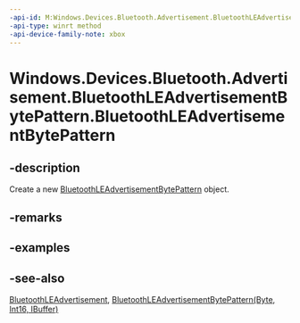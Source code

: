 ```yaml
---
-api-id: M:Windows.Devices.Bluetooth.Advertisement.BluetoothLEAdvertisementBytePattern.#ctor
-api-type: winrt method
-api-device-family-note: xbox
---
```


<!-- Method syntax
public BluetoothLEAdvertisementBytePattern()
-->

# Windows.Devices.Bluetooth.Advertisement.BluetoothLEAdvertisementBytePattern.BluetoothLEAdvertisementBytePattern

## -description
Create a new [BluetoothLEAdvertisementBytePattern](bluetoothleadvertisementbytepattern.md) object.

## -remarks

## -examples

## -see-also
[BluetoothLEAdvertisement](bluetoothleadvertisement.md), [BluetoothLEAdvertisementBytePattern(Byte, Int16, IBuffer)](bluetoothleadvertisementbytepattern_bluetoothleadvertisementbytepattern_1700056151.md)